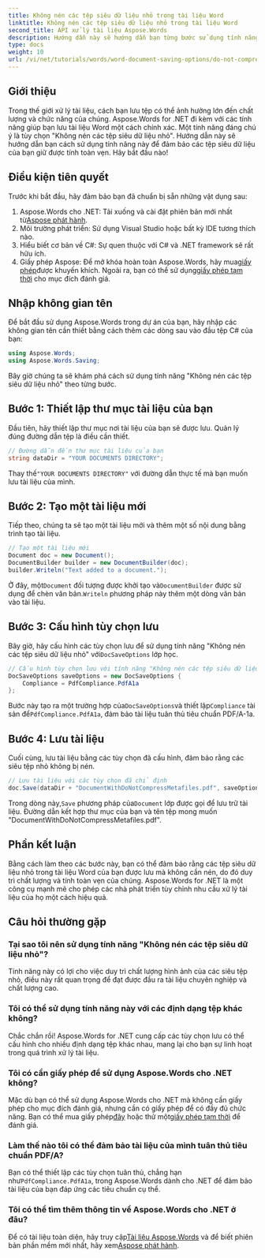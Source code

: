 ```yaml
---
title: Không nén các tệp siêu dữ liệu nhỏ trong tài liệu Word
linktitle: Không nén các tệp siêu dữ liệu nhỏ trong tài liệu Word
second_title: API xử lý tài liệu Aspose.Words
description: Hướng dẫn này sẽ hướng dẫn bạn từng bước sử dụng tính năng 'Không nén các tệp siêu dữ liệu nhỏ', đảm bảo tài liệu của bạn duy trì được tính toàn vẹn và chất lượng trong suốt quá trình lưu.
type: docs
weight: 10
url: /vi/net/tutorials/words/word-document-saving-options/do-not-compress-small-metafiles-word-documents/
---
```

## Giới thiệu

Trong thế giới xử lý tài liệu, cách bạn lưu tệp có thể ảnh hưởng lớn đến chất lượng và chức năng của chúng. Aspose.Words for .NET đi kèm với các tính năng giúp bạn lưu tài liệu Word một cách chính xác. Một tính năng đáng chú ý là tùy chọn "Không nén các tệp siêu dữ liệu nhỏ". Hướng dẫn này sẽ hướng dẫn bạn cách sử dụng tính năng này để đảm bảo các tệp siêu dữ liệu của bạn giữ được tính toàn vẹn. Hãy bắt đầu nào!

## Điều kiện tiên quyết

Trước khi bắt đầu, hãy đảm bảo bạn đã chuẩn bị sẵn những vật dụng sau:

1.  Aspose.Words cho .NET: Tải xuống và cài đặt phiên bản mới nhất từ[Aspose phát hành](https://releases.aspose.com/words/net/).
2. Môi trường phát triển: Sử dụng Visual Studio hoặc bất kỳ IDE tương thích nào.
3. Hiểu biết cơ bản về C#: Sự quen thuộc với C# và .NET framework sẽ rất hữu ích.
4.  Giấy phép Aspose: Để mở khóa hoàn toàn Aspose.Words, hãy mua[giấy phép](https://purchase.aspose.com/buy)được khuyến khích. Ngoài ra, bạn có thể sử dụng[giấy phép tạm thời](https://purchase.aspose.com/temporary-license/) cho mục đích đánh giá.

## Nhập không gian tên

Để bắt đầu sử dụng Aspose.Words trong dự án của bạn, hãy nhập các không gian tên cần thiết bằng cách thêm các dòng sau vào đầu tệp C# của bạn:

```csharp
using Aspose.Words;
using Aspose.Words.Saving;
```

Bây giờ chúng ta sẽ khám phá cách sử dụng tính năng "Không nén các tệp siêu dữ liệu nhỏ" theo từng bước.

## Bước 1: Thiết lập thư mục tài liệu của bạn

Đầu tiên, hãy thiết lập thư mục nơi tài liệu của bạn sẽ được lưu. Quản lý đúng đường dẫn tệp là điều cần thiết.

```csharp
// Đường dẫn đến thư mục tài liệu của bạn
string dataDir = "YOUR DOCUMENTS DIRECTORY";
```

 Thay thế`"YOUR DOCUMENTS DIRECTORY"` với đường dẫn thực tế mà bạn muốn lưu tài liệu của mình.

## Bước 2: Tạo một tài liệu mới

Tiếp theo, chúng ta sẽ tạo một tài liệu mới và thêm một số nội dung bằng trình tạo tài liệu.

```csharp
// Tạo một tài liệu mới
Document doc = new Document();
DocumentBuilder builder = new DocumentBuilder(doc);
builder.Writeln("Text added to a document.");
```

 Ở đây, một`Document` đối tượng được khởi tạo và`DocumentBuilder` được sử dụng để chèn văn bản.`Writeln` phương pháp này thêm một dòng văn bản vào tài liệu.

## Bước 3: Cấu hình tùy chọn lưu

 Bây giờ, hãy cấu hình các tùy chọn lưu để sử dụng tính năng "Không nén các tệp siêu dữ liệu nhỏ" với`DocSaveOptions` lớp học.

```csharp
// Cấu hình tùy chọn lưu với tính năng "Không nén các tệp siêu dữ liệu nhỏ"
DocSaveOptions saveOptions = new DocSaveOptions {
    Compliance = PdfCompliance.PdfA1a
};
```

 Bước này tạo ra một trường hợp của`DocSaveOptions`và thiết lập`Compliance` tài sản để`PdfCompliance.PdfA1a`, đảm bảo tài liệu tuân thủ tiêu chuẩn PDF/A-1a.

## Bước 4: Lưu tài liệu

Cuối cùng, lưu tài liệu bằng các tùy chọn đã cấu hình, đảm bảo rằng các siêu tệp nhỏ không bị nén.

```csharp
// Lưu tài liệu với các tùy chọn đã chỉ định
doc.Save(dataDir + "DocumentWithDoNotCompressMetafiles.pdf", saveOptions);
```

 Trong dòng này,`Save` phương pháp của`Document` lớp được gọi để lưu trữ tài liệu. Đường dẫn kết hợp thư mục của bạn và tên tệp mong muốn "DocumentWithDoNotCompressMetafiles.pdf".

## Phần kết luận

Bằng cách làm theo các bước này, bạn có thể đảm bảo rằng các tệp siêu dữ liệu nhỏ trong tài liệu Word của bạn được lưu mà không cần nén, do đó duy trì chất lượng và tính toàn vẹn của chúng. Aspose.Words for .NET là một công cụ mạnh mẽ cho phép các nhà phát triển tùy chỉnh nhu cầu xử lý tài liệu của họ một cách hiệu quả.

## Câu hỏi thường gặp

### Tại sao tôi nên sử dụng tính năng "Không nén các tệp siêu dữ liệu nhỏ"?

Tính năng này có lợi cho việc duy trì chất lượng hình ảnh của các siêu tệp nhỏ, điều này rất quan trọng để đạt được đầu ra tài liệu chuyên nghiệp và chất lượng cao.

### Tôi có thể sử dụng tính năng này với các định dạng tệp khác không?

Chắc chắn rồi! Aspose.Words for .NET cung cấp các tùy chọn lưu có thể cấu hình cho nhiều định dạng tệp khác nhau, mang lại cho bạn sự linh hoạt trong quá trình xử lý tài liệu.

### Tôi có cần giấy phép để sử dụng Aspose.Words cho .NET không?

 Mặc dù bạn có thể sử dụng Aspose.Words cho .NET mà không cần giấy phép cho mục đích đánh giá, nhưng cần có giấy phép để có đầy đủ chức năng. Bạn có thể mua giấy phép[đây](https://purchase.aspose.com/buy) hoặc thử một[giấy phép tạm thời](https://purchase.aspose.com/temporary-license/) để đánh giá.

### Làm thế nào tôi có thể đảm bảo tài liệu của mình tuân thủ tiêu chuẩn PDF/A?

 Bạn có thể thiết lập các tùy chọn tuân thủ, chẳng hạn như`PdfCompliance.PdfA1a`, trong Aspose.Words dành cho .NET để đảm bảo tài liệu của bạn đáp ứng các tiêu chuẩn cụ thể.

### Tôi có thể tìm thêm thông tin về Aspose.Words cho .NET ở đâu?

 Để có tài liệu toàn diện, hãy truy cập[Tài liệu Aspose.Words](https://reference.aspose.com/words/net/) và để biết phiên bản phần mềm mới nhất, hãy xem[Aspose phát hành](https://releases.aspose.com/words/net/).
